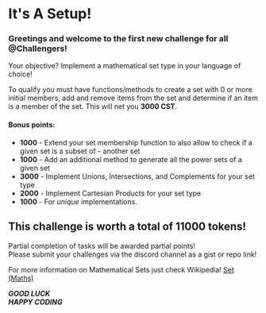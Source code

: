 # It's A Setup!
### Greetings and welcome to the first new challenge for all @Challengers!

Your objective? Implement a mathematical set type in your language of choice!

To qualify you must have functions/methods to create a set with 0 or more initial members, add and remove items from the set and determine if an item is a member of the set. This will net you **3000 CST**.

#### Bonus points:
- **1000** - Extend your set membership function to also allow to check if a given set is a subset of - another set
- **1000** - Add an additional method to generate all the power sets of a given set
- **3000** - Implement Unions, Intersections, and Complements for your set type
- **2000** - Implement Cartesian Products for your set type
- **1000** - For *unique* implementations.

## This challenge is worth a total of **11000** tokens!

Partial completion of tasks will be awarded partial points!  
Please submit your challenges via the discord channel as a gist or repo link!  

For more information on Mathematical Sets just check Wikipedia! 
[Set (Maths)](https://en.wikipedia.org/wiki/Set_(mathematics))

***GOOD LUCK***  
***HAPPY CODING***
